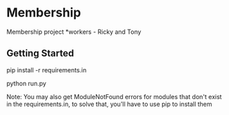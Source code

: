# Membership
Membership project *workers - Ricky and Tony
## Getting Started
pip install -r requirements.in 

python run.py

Note: You may also get ModuleNotFound errors for modules that don't exist in the requirements.in, to solve that, you'll have to use pip to install them

